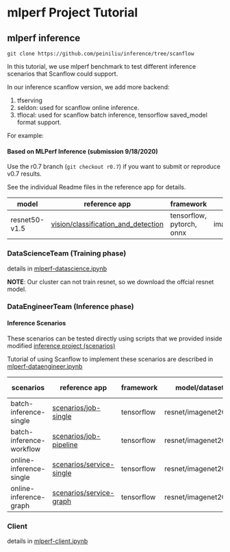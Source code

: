 # mlperf Project Tutorial

## mlperf inference

```
git clone https://github.com/peiniliu/inference/tree/scanflow
```
In this tutorial, we use mlperf benchmark to test different inference scenarios that Scanflow could support.

In our inference scanflow version, we add more backend: 
1. tfserving
2. seldon: used for scanflow online inference.
3. tflocal: used for scanflow batch inference, tensorflow saved_model format support.

For example:
#### Based on MLPerf Inference (submission 9/18/2020)
Use the r0.7 branch (```git checkout r0.7```) if you want to submit or reproduce v0.7 results.

See the individual Readme files in the reference app for details.

| model | reference app | framework | dataset |
| ---- | ---- | ---- | ---- |
| resnet50-v1.5 | [vision/classification_and_detection](https://github.com/peiniliu/inference/tree/master/vision/classification_and_detection) | tensorflow, pytorch, onnx | imagenet2012 |



### DataScienceTeam (Training phase)

details in [mlperf-datascience.ipynb](training/mlperf-datascience.ipynb)

**NOTE**: Our cluster can not train resnet, so we download the offcial resnet model.

### DataEngineerTeam (Inference phase)

#### Inference Scenarios

These scenarios can be tested directly using scripts that we provided inside modified [inference project (scenarios)](https://github.com/peiniliu/inference/tree/dev/vision/classification_and_detection/scenarios)

Tutorial of using Scanflow to implement these scenarios are described in [mlperf-dataengineer.ipynb](inference/mlperf-dataengineer.ipynb)

| scenarios | reference app | framework | model/dataset | mlperf backend|
| ---- | ---- | ---- | ---- | ---- |
| batch-inference-single | [scenarios/job-single](https://github.com/peiniliu/inference/tree/dev/vision/classification_and_detection/scenarios/job-single) | tensorflow | resnet/imagenet2012 | tflocal |
| batch-inference-workflow | [scenarios/job-pipeline](https://github.com/peiniliu/inference/tree/dev/vision/classification_and_detection/scenarios/job-pipeline) | tensorflow | resnet/imagenet2012 | tf |
| online-inference-single | [scenarios/service-single](https://github.com/peiniliu/inference/tree/dev/vision/classification_and_detection/scenarios/service-single) | tensorflow | resnet/imagenet2012 | seldon |
| online-inference-graph | [scenarios/service-graph](https://github.com/peiniliu/inference/tree/dev/vision/classification_and_detection/scenarios/service-graph) | tensorflow | resnet/imagenet2012 | seldon |


### Client 

details in [mlperf-client.ipynb](client/mlperf-client.ipynb)
